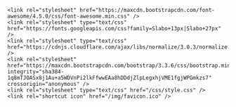 <head>
    <meta content="en-au" http-equiv="Content-Language" />
    <meta content="text/html; charset=utf-8" http-equiv="Content-Type" />
    <link href="/rss.xml" type="application/rss+xml" rel="alternate" title="Blog Feed" />
    <link href="/atom.xml" type="application/atom+xml" rel="alternate" title="Blog Feed" />
    <meta name="viewport" content="width=device-width, initial-scale=1, maximum-scale=1" />
    <title>{{page.title}}</title>

    <link rel="stylesheet" href="https://maxcdn.bootstrapcdn.com/font-awesome/4.5.0/css/font-awesome.min.css" />
    <link rel="stylesheet" type="text/css" href="https://fonts.googleapis.com/css?family=Slabo+13px|Slabo+27px" />
    <link rel="stylesheet" type="text/css" href="https://cdnjs.cloudflare.com/ajax/libs/normalize/3.0.3/normalize.css" />
    <link rel="stylesheet" href="https://maxcdn.bootstrapcdn.com/bootstrap/3.3.6/css/bootstrap.min.css" integrity="sha384-1q8mTJOASx8j1Au+a5WDVnPi2lkFfwwEAa8hDDdjZlpLegxhjVME1fgjWPGmkzs7" crossorigin="anonymous" />
    <link rel="stylesheet" type="text/css" href="/css/style.css" />
    <link rel="shortcut icon" href="/img/favicon.ico" />
</head>